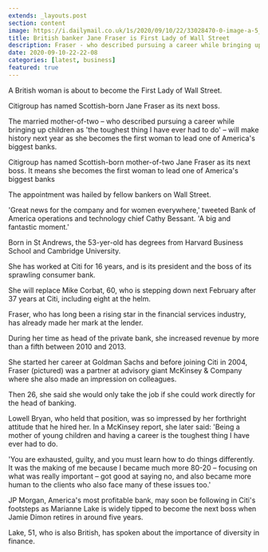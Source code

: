 ```yaml
---
extends: _layouts.post
section: content
image: https://i.dailymail.co.uk/1s/2020/09/10/22/33028470-0-image-a-5_1599771647148.jpg 
title: British banker Jane Fraser is First Lady of Wall Street 
description: Fraser - who described pursuing a career while bringing up children as the toughest thing I have ever had to do - will make history as she becomes the first woman to lead one of Americas top banks. 
date: 2020-09-10-22-22-08 
categories: [latest, business] 
featured: true 
--- 
```

A British woman is about to become the First Lady of Wall Street.

Citigroup has named Scottish-born Jane Fraser as its next boss.

The married mother-of-two – who described pursuing a career while bringing up children as 'the toughest thing I have ever had to do' – will make history next year as she becomes the first woman to lead one of America's biggest banks.

Citigroup has named Scottish-born mother-of-two Jane Fraser as its next boss. It means she becomes the first woman to lead one of America's biggest banks

The appointment was hailed by fellow bankers on Wall Street.

'Great news for the company and for women everywhere,' tweeted Bank of America operations and technology chief Cathy Bessant. 'A big and fantastic moment.'

Born in St Andrews, the 53-yer-old has degrees from Harvard Business School and Cambridge University.

She has worked at Citi for 16 years, and is its president and the boss of its sprawling consumer bank.

She will replace Mike Corbat, 60, who is stepping down next February after 37 years at Citi, including eight at the helm.

Fraser, who has long been a rising star in the financial services industry, has already made her mark at the lender. 

During her time as head of the private bank, she increased revenue by more than a fifth between 2010 and 2013.

She started her career at Goldman Sachs and before joining Citi in 2004, Fraser (pictured) was a partner at advisory giant McKinsey & Company where she also made an impression on colleagues. 

Then 26, she said she would only take the job if she could work directly for the head of banking.

Lowell Bryan, who held that position, was so impressed by her forthright attitude that he hired her. In a McKinsey report, she later said: 'Being a mother of young children and having a career is the toughest thing I have ever had to do.

'You are exhausted, guilty, and you must learn how to do things differently. It was the making of me because I became much more 80-20 – focusing on what was really important – got good at saying no, and also became more human to the clients who also face many of these issues too.'

JP Morgan, America's most profitable bank, may soon be following in Citi's footsteps as Marianne Lake is widely tipped to become the next boss when Jamie Dimon retires in around five years.

Lake, 51, who is also British, has spoken about the importance of diversity in finance.

